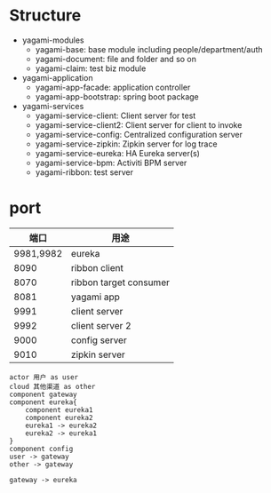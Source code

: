 # Structure

- yagami-modules
  - yagami-base: base module including people/department/auth
  - yagami-document: file and folder and so on
  - yagami-claim: test biz module
- yagami-application
  - yagami-app-facade: application controller
  - yagami-app-bootstrap: spring boot package
- yagami-services
  - yagami-service-client: Client server for test
  - yagami-service-client2: Client server for client to invoke
  - yagami-service-config: Centralized configuration server
  - yagami-service-zipkin: Zipkin server for log trace
  - yagami-service-eureka: HA Eureka server(s)
  - yagami-service-bpm: Activiti BPM server
  - yagami-ribbon: test server

# port

端口|用途
-|-
9981,9982|eureka
8090|ribbon client
8070|ribbon target consumer
8081|yagami app
9991|client server
9992|client server 2
9000|config server
9010|zipkin server

```plantuml
actor 用户 as user
cloud 其他渠道 as other
component gateway
component eureka{
    component eureka1
    component eureka2
    eureka1 -> eureka2
    eureka2 -> eureka1
}
component config
user -> gateway
other -> gateway

gateway -> eureka
```